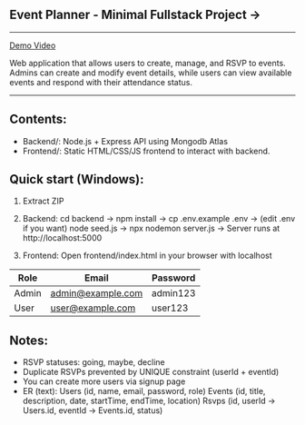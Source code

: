 ## Event Planner - Minimal Fullstack Project -> 

-----------------------------------------
[Demo Video](https://drive.google.com/file/d/1aD2HmA3e9RsmeXxWqSPeKaKfJdGTmBcN/view?usp=drive_link)

Web application that allows users to create, manage, and RSVP to events. Admins
can create and modify event details, while users can view available events and respond
with their attendance status.

------------------------------------------------------------------   
## Contents:
- Backend/: Node.js + Express API using Mongodb Atlas
- Frontend/: Static HTML/CSS/JS frontend to interact with backend.

## Quick start (Windows):
1. Extract ZIP
2. Backend:
   cd backend -> 
   npm install -> 
   cp .env.example .env -> 
  (edit .env if you want)
   node seed.js -> 
   npx nodemon server.js ->
   Server runs at http://localhost:5000

3. Frontend:
   Open frontend/index.html in your browser with localhost

| Role  | Email                                         | Password |
| ----- | --------------------------------------------- | -------- |
| Admin | [admin@example.com](mailto:admin@example.com) | admin123 |
| User  | [user@example.com](mailto:user@example.com)   | user123  |

## Notes:
- RSVP statuses: going, maybe, decline
- Duplicate RSVPs prevented by UNIQUE constraint (userId + eventId)
- You can create more users via signup page
- ER (text):
  Users (id, name, email, password, role)
  Events (id, title, description, date, startTime, endTime, location)
  Rsvps (id, userId -> Users.id, eventId -> Events.id, status)
